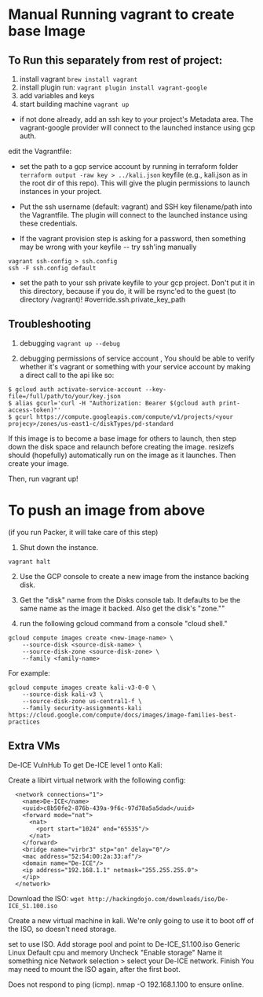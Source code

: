 # Manual Running vagrant to create base Image

## To Run this separately from rest of project:
1. install vagrant 
    `brew install vagrant`
2. install plugin run:
`vagrant plugin install vagrant-google`
3. add variables and keys
4. start building machine
`vagrant up`

* if not done already, add an ssh key to your project's Metadata area. The vagrant-google provider will connect to the launched instance using gcp auth.

edit the Vagrantfile:

- set the path to a gcp service account by running in terraform folder `terraform output -raw key > ../kali.json` keyfile (e.g., kali.json as in the root dir of this repo). This will give the plugin permissions to launch instances in your project.
- Put the ssh username (default: vagrant) and SSH key filename/path into the Vagrantfile. The plugin will connect to the launched instance using these credentials.

- If the vagrant provision step is asking for a password, then something may be wrong with your keyfile -- try ssh'ing manually

```
vagrant ssh-config > ssh.config
ssh -F ssh.config default
```

- set the path to your ssh private keyfile to your gcp project. Don't put it in this directory, because if you do, it will be rsync'ed to the guest (to directory /vagrant)! #override.ssh.private_key_path


## Troubleshooting 
1. debugging
` vagrant up --debug `

2. debugging permissions of service account , You should be able to verify whether it's vagrant or something with your service account by making a direct call to the api like so:
```
$ gcloud auth activate-service-account --key-file=/full/path/to/your/key.json
$ alias gcurl='curl -H "Authorization: Bearer $(gcloud auth print-access-token)"'
$ gcurl https://compute.googleapis.com/compute/v1/projects/<your projecy>/zones/us-east1-c/diskTypes/pd-standard
```

If this image is to become a base image for others to launch, then step down the disk space and relaunch before creating the image. resizefs should (hopefully) automatically run on the image as it launches. Then create your image.

Then, run vagrant up!

# To push an image from above 
(if you run Packer, it will take care of this step)

1. Shut down the instance.

`vagrant halt`

2. Use the GCP console to create a new image from the instance backing disk.

3. Get the "disk" name from the Disks console tab. It defaults to be the same name as the image it backed. Also get the disk's "zone.""

4. run the following gcloud command from a console "cloud shell."

```
gcloud compute images create <new-image-name> \
    --source-disk <source-disk-name> \
    --source-disk-zone <source-disk-zone> \
    --family <family-name>
```
For example:
```
gcloud compute images create kali-v3-0-0 \
    --source-disk kali-v3 \
    --source-disk-zone us-central1-f \
    --family security-assignments-kali
https://cloud.google.com/compute/docs/images/image-families-best-practices
```


## Extra VMs
De-ICE VulnHub
To get De-ICE level 1 onto Kali:

Create a libirt virtual network with the following config:
```
  <network connections="1">
    <name>De-ICE</name>
    <uuid>c8b50fe2-876b-439a-9f6c-97d78a5a5dad</uuid>
    <forward mode="nat">
      <nat>
        <port start="1024" end="65535"/>
      </nat>
    </forward>
    <bridge name="virbr3" stp="on" delay="0"/>
    <mac address="52:54:00:2a:33:af"/>
    <domain name="De-ICE"/>
    <ip address="192.168.1.1" netmask="255.255.255.0">
    </ip>
  </network>
```
Download the ISO:
`wget http://hackingdojo.com/downloads/iso/De-ICE_S1.100.iso`

Create a new virtual machine in kali. We're only going to use it to boot off of the ISO, so doesn't need storage.

set to use ISO. Add storage pool and point to De-ICE_S1.100.iso
Generic Linux
Default cpu and memory
Uncheck "Enable storage"
Name it something nice
Network selection > select your De-ICE network.
Finish
You may need to mount the ISO again, after the first boot.

Does not respond to ping (icmp). nmap -O 192.168.1.100 to ensure online.